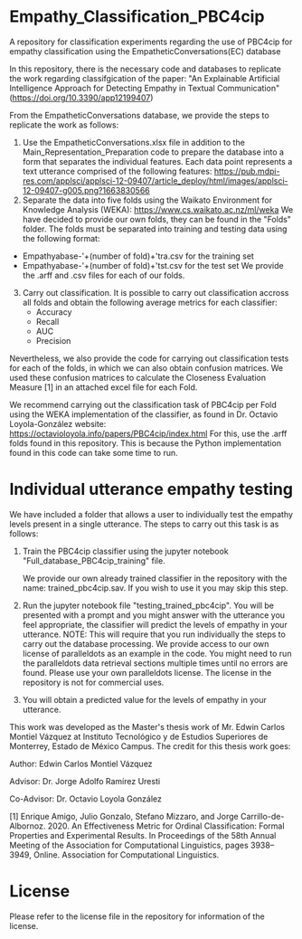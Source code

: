 # Empathy_Classification_PBC4cip

A repository for classification experiments regarding the use of PBC4cip for empathy classification using the EmpatheticConversations(EC) database

In this repository, there is the necessary code and databases to replicate the work regarding classifgication of the paper: "An Explainable Artificial Intelligence Approach for Detecting Empathy in Textual Communication" 
(https://doi.org/10.3390/app12199407) 

From the EmpatheticConversations database, we provide the steps to replicate the work as follows: 

1. Use the EmpatheticConversations.xlsx file in addition to the Main_Representation_Preparation code to prepare the database into a form that separates the individual features.
   Each data point represents a text utterance comprised of the following features:
   https://pub.mdpi-res.com/applsci/applsci-12-09407/article_deploy/html/images/applsci-12-09407-g005.png?1663830566
3. Separate the data into five folds using the Waikato Environment for Knowledge Analysis (WEKA): https://www.cs.waikato.ac.nz/ml/weka
   We have decided to provide our own folds, they can be found in the "Folds" folder.
   The folds must be separated into training and testing data using the following format:
  *   Empathyabase-'+(number of fold)+'tra.csv  for the training set
  *   Empathyabase-'+(number of fold)+'tst.csv  for the test set
   We provide the .arff and .csv files for each of our folds.
3. Carry out classification.
   It is possible to carry out classification accross all folds and obtain the following average metrics for each classifier:
    * Accuracy
    * Recall
    * AUC
    * Precision
      
  Nevertheless, we also provide the code for carrying out classification tests for each of the folds, in which we can also obtain confusion matrices.
  We used these confusion matrices to calculate the Closeness Evaluation Measure [1] in an attached excel file for each Fold.

  We recommend carrying out the classification task of PBC4cip per Fold using the WEKA implementation of the classifier, as found in Dr. Octavio Loyola-González website: https://octavioloyola.info/papers/PBC4cip/index.html
  For this, use the .arff folds found in this repository. This is because the Python implementation found in this code can take some time to run. 

# Individual utterance empathy testing

  We have included a folder that allows a user to individually test the empathy levels present in a single utterance. The steps to carry out this task is as follows: 

  1. Train the PBC4cip classifier using the jupyter notebook "Full_database_PBC4cip_training" file.

      We provide our own already trained classifier in the repository with the name: trained_pbc4cip.sav. If you wish to use it you may skip this step. 
   
  2. Run the jupyter notebook file "testing_trained_pbc4cip".
      You will be presented with a prompt and you might answer with the utterance you feel appropriate, the classifier will predict the levels of empathy in your utterance. 
      NOTE: This will require that you run individually the steps to carry out the database processing. We provide access to our own license of paralleldots as an example in the code. You might need to run the paralleldots data retrieval sections multiple times until no errors are found. Please use your own paralleldots license. The license in the repository is not for commercial uses.
  3. You will obtain a predicted value for the levels of empathy in your utterance.  


  This work was developed as the Master's thesis work of Mr. Edwin Carlos Montiel Vázquez at Instituto Tecnológico y de Estudios Superiores de Monterrey, Estado de México Campus. 
  The credit for this thesis work goes: 

  Author: Edwin Carlos Montiel Vázquez

  Advisor: Dr. Jorge Adolfo Ramírez Uresti

  Co-Advisor: Dr. Octavio Loyola González 

   [1] Enrique Amigo, Julio Gonzalo, Stefano Mizzaro, and Jorge Carrillo-de-Albornoz. 2020. An Effectiveness Metric for Ordinal Classification: Formal Properties and Experimental Results. In Proceedings of the 58th Annual Meeting of the Association for Computational Linguistics, pages 3938–3949, Online. Association for Computational Linguistics.

# License
   Please refer to the license file in the repository for information of the license.
